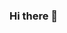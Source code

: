 ### Hi there 👋

<!--
**leyuh/leyuh** is a ✨ _special_ ✨ repository because its `README.md` (this file) appears on your GitHub profile.

Here are some ideas to get you started:

- 🔭 I’m currently working on Python For Everybody course via freecodecamp.org, CS50x course via edX.
- 🌱 I’m currently learning Computer Science fundamentals, Javascript, Python.
- 😄 Pronouns: she / her
- ⚡ Fun fact: Diet Pepsi is the world's finest beverage.
-->
